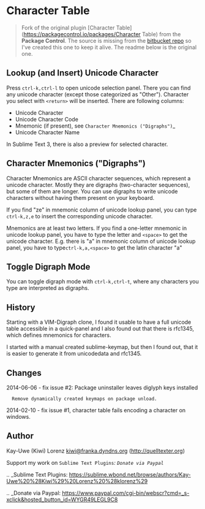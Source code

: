 Character Table
===============

> Fork of the original plugin [Character Table](https://packagecontrol.io/packages/Character Table) from the **Package Control**.
> The source is missing from the [bitbucket repo](https://bitbucket.org/klorenz/sublimedigraph) so I've created this one to keep it alive.
> The readme below is the original one.



Lookup (and Insert) Unicode Character
-------------------------------------

Press ``ctrl-k,ctrl-l`` to open unicode selection panel. There 
you can find any unicode character (except those categorized as "Other").  Character you select with ``<return>`` will be inserted. There are following columns:

- Unicode Character
- Unicode Character Code
- Mnemonic (if present), see `Character Mnemonics ("Digraphs")`_
- Unicode Character Name

In Sublime Text 3, there is also a preview for selected character.

Character Mnemonics ("Digraphs")
--------------------------------

Character Mnemonics are ASCII character sequences, which 
represent a unicode character.  Mostly they are digraphs (two-character sequences), but some of them are longer. You can use
digraphs to write unicode characters without having them present on your keyboard.

If you find "ze" in mnemonic column of unicode lookup panel,
you can type ``ctrl-k,z,e`` to insert the corresponding unicode
character.

Mnemonics are at least two letters.  If you find a one-letter 
mnemonic in unicode lookup panel, you have to type the letter 
and ``<space>`` to get the unicode character.  E.g. there is "a" in mnemonic column of unicode lookup panel, you have to type``ctrl-k,a,<space>`` to get the latin character "a"


Toggle Digraph Mode
-------------------

You can toggle digraph mode with ``ctrl-k,ctrl-t``, where any characters you type are interpreted as digraphs.


History
-------

Starting with a VIM-Digraph clone, I found it usable to have
a full unicode table accessible in a quick-panel and I also 
found out that there is rfc1345, which defines mnemonics for 
characters.

I started with a manual created sublime-keymap, but then I found out, that it is easier to generate it from unicodedata
and rfc1345.


Changes
-------

2014-06-06
    - fix issue #2: Package uninstaller leaves diglyph keys installed

      Remove dynamically created keymaps on package unload.

2014-02-10
    - fix issue #1, character table fails encoding a character
      on windows.


Author
------

Kay-Uwe (Kiwi) Lorenz <kiwi@franka.dyndns.org> (http://quelltexter.org)

Support my work on `Sublime Text Plugins`_: `Donate via Paypal`_

.. _Sublime Text Plugins:
    https://sublime.wbond.net/browse/authors/Kay-Uwe%20%28Kiwi%29%20Lorenz%20%28klorenz%29
    
.. _Donate via Paypal:
    https://www.paypal.com/cgi-bin/webscr?cmd=_s-xclick&hosted_button_id=WYGR49LEGL9C8
